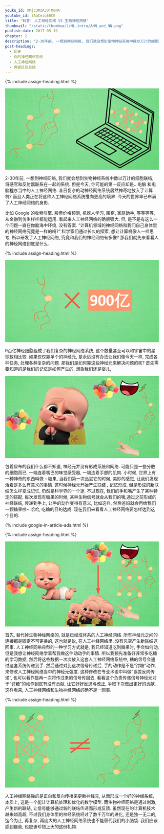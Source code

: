 ```yaml
---
youku_id: XMjc3MzA3OTM0NA
youtube_id: lAaCeiqE6CE
title: "科普: 人工神经网络 VS 生物神经网络"
thumbnail: "/static/thumbnail/ML-intro/ANN_and_NN.png"
publish-date: 2017-05-19
chapter: 2
description: "2-30年前, 一想到神经网络, 我们就会想到生物神经系统中数以万计的细胞联结, 将感官和反射器联系在一起的系统. 但是今天, 你可能的第一反应却是.. 电脑 和电脑程序当中的人工神经网络. 昔日复杂的动神经网络系统居然神奇地放入了计算机? 而且人类正在将这种人工神经网络系统推向更高的境界. 今天的世界早已布满了人工神经网络的身影."
post-headings:
  - 历史
  - 你的神经网络系统
  - 人工神经网络
  - 两者区别总结
---
```




{% include assign-heading.html %}

<img class="course-image" src="/static/results/ML-intro/ann1.png" alt="{{ page.title }}{% increment image-count %}">

2-30年前, 一想到神经网络, 我们就会想到生物神经系统中数以万计的细胞联结, 将感官和反射器联系在一起的系统. 但是今天, 你可能的第一反应却是.. 电脑 和电脑程序当中的人工神经网络. 昔日复杂的动神经网络系统居然神奇地放入了计算机? 而且人类正在将这种人工神经网络系统推向更高的境界. 今天的世界早已布满了人工神经网络的身影.

比如 Google 的收索引擎. 股票价格预测, 机器人学习, 围棋, 家庭助手, 等等等等, 从金融到仿生样样都能运用. 看起来人工神经网络的确很强大. 但, 是不是有这么一个问题一直在你脑海中环绕, 没有答案. “计算机领域的神经网络和我们自己身体里的神经网络究竟是一样的吗?” 科学家们通过长久的探索, 想让计算机像人一样思考, 所以研发了人工神经网络, 究竟和我们的神经网络有多像? 那我们就先来看看人的神经网络到底是什么.


 {% include assign-heading.html %}

<img class="course-image" src="/static/results/ML-intro/ann2.png" alt="{{ page.title }}{% increment image-count %}">

9百亿神经细胞组成了我们复杂的神经网络系统, 这个数量甚至可以和宇宙中的星球数相比较. 如果仅仅靠单个的神经元, 是永远没有办法让我们像今天一样, 完成各种任务, 处理各种复杂的问题. 那我们是如何靠这些神经元来解决问题的呢? 首先需要知道的是我们的记忆是如何产生的. 想象我们还是婴儿,

<img class="course-image" src="/static/results/ML-intro/ann3.png" alt="{{ page.title }}{% increment image-count %}">

包着尿布的我们什么都不知道, 神经元并没有形成系统和网络. 可能只是一些分散的细胞而已,  一端连着嘴巴的味觉感受器, 一端连着手部的肌肉. 小时候, 世界上有一种神奇的东西叫做 – 糖果,  当我们第一次品尝它的时候,  美妙的感觉, 让我们发现活着是多么有意义的事情. 这时候神经元开始产生联结 , 记忆形成, 但是形成的新联结怎么样变成记忆, 仍然是科学界的一个迷. 不过现在, 我们的手和嘴产生了某种特定的搭配. 每次发现有糖果的时候, 某种生物信号就会从我们的嘴,通过之前形成的神经联结, 传递到手上, 让手的动作变得有意义, 比如这样, 然后爸妈就会再给我们一颗糖果啦~ 哈哈, 吃糖的目的达成. 现在我们来看看人工神经网络要怎样达到这个目的.








{% include google-in-article-ads.html %}


{% include assign-heading.html %}

<img class="course-image" src="/static/results/ML-intro/ann4.png" alt="{{ page.title }}{% increment image-count %}">

首先, 替代掉生物神经网络的,  就是已经成体系的人工神经网络. 所有神经元之间的连接都是固定不可更换的, 这也就是说, 在人工神经网络里, 没有凭空产生新联结这回事. 人工神经网络典型的一种学习方式就是, 我已经知道吃到糖果时, 手会如何动, 但是我想让神经网络学着帮我做这件动动手的事情.  所以我预先准备好非常多吃糖的学习数据, 然后将这些数据一次次放入这套人工神经网络系统中,  糖的信号会通过这套系统传递到手. 然后通过对比这次信号传递后, 手的动作是不是”讨糖”动作, 来修改人工神经网络当中的神经元强度. 这种修改在专业术语中叫做”误差反向传递”,  也可以看作是再一次将传过来的信号传回去, 看看这个负责传递信号神经元对于”讨糖”的动作到底有没有贡献, 让它好好反思与改正, 争取下次做出更好的贡献. 这样看来, 人工神经网络和生物神经网络的确不是一回事.







{% include assign-heading.html %}

<img class="course-image" src="/static/results/ML-intro/ann5.png" alt="{{ page.title }}{% increment image-count %}">

人工神经网络靠的是正向和反向传播来更新神经元, 从而形成一个好的神经系统, 本质上, 这是一个能让计算机处理和优化的数学模型. 而生物神经网络是通过刺激, 产生新的联结, 让信号能够通过新的联结传递而形成反馈. 虽然现在的计算机技术越来越高超, 不过我们身体里的神经系统经过了数千万年的进化, 还是独一无二的, 迄今为止, 再复杂, 再庞大的人工神经网络系统也不能替代我们的小脑袋. 我们应该感到自豪, 也应该珍惜上天的这份礼物.

